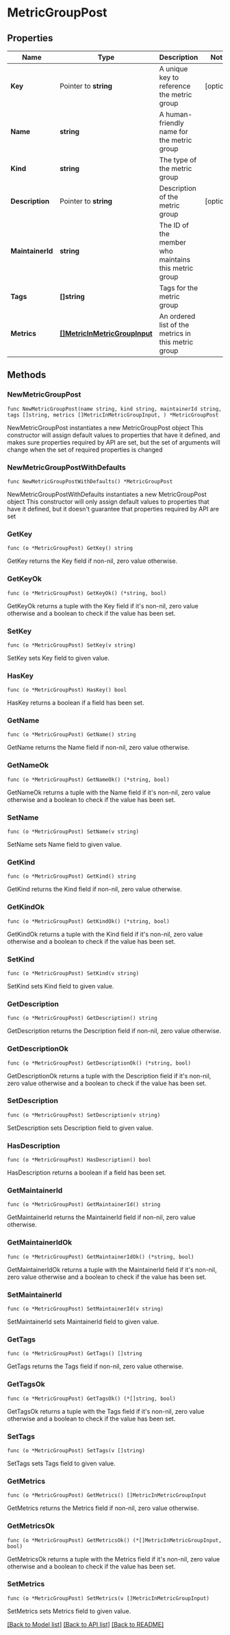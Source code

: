 # MetricGroupPost

## Properties

Name | Type | Description | Notes
------------ | ------------- | ------------- | -------------
**Key** | Pointer to **string** | A unique key to reference the metric group | [optional] 
**Name** | **string** | A human-friendly name for the metric group | 
**Kind** | **string** | The type of the metric group | 
**Description** | Pointer to **string** | Description of the metric group | [optional] 
**MaintainerId** | **string** | The ID of the member who maintains this metric group | 
**Tags** | **[]string** | Tags for the metric group | 
**Metrics** | [**[]MetricInMetricGroupInput**](MetricInMetricGroupInput.md) | An ordered list of the metrics in this metric group | 

## Methods

### NewMetricGroupPost

`func NewMetricGroupPost(name string, kind string, maintainerId string, tags []string, metrics []MetricInMetricGroupInput, ) *MetricGroupPost`

NewMetricGroupPost instantiates a new MetricGroupPost object
This constructor will assign default values to properties that have it defined,
and makes sure properties required by API are set, but the set of arguments
will change when the set of required properties is changed

### NewMetricGroupPostWithDefaults

`func NewMetricGroupPostWithDefaults() *MetricGroupPost`

NewMetricGroupPostWithDefaults instantiates a new MetricGroupPost object
This constructor will only assign default values to properties that have it defined,
but it doesn't guarantee that properties required by API are set

### GetKey

`func (o *MetricGroupPost) GetKey() string`

GetKey returns the Key field if non-nil, zero value otherwise.

### GetKeyOk

`func (o *MetricGroupPost) GetKeyOk() (*string, bool)`

GetKeyOk returns a tuple with the Key field if it's non-nil, zero value otherwise
and a boolean to check if the value has been set.

### SetKey

`func (o *MetricGroupPost) SetKey(v string)`

SetKey sets Key field to given value.

### HasKey

`func (o *MetricGroupPost) HasKey() bool`

HasKey returns a boolean if a field has been set.

### GetName

`func (o *MetricGroupPost) GetName() string`

GetName returns the Name field if non-nil, zero value otherwise.

### GetNameOk

`func (o *MetricGroupPost) GetNameOk() (*string, bool)`

GetNameOk returns a tuple with the Name field if it's non-nil, zero value otherwise
and a boolean to check if the value has been set.

### SetName

`func (o *MetricGroupPost) SetName(v string)`

SetName sets Name field to given value.


### GetKind

`func (o *MetricGroupPost) GetKind() string`

GetKind returns the Kind field if non-nil, zero value otherwise.

### GetKindOk

`func (o *MetricGroupPost) GetKindOk() (*string, bool)`

GetKindOk returns a tuple with the Kind field if it's non-nil, zero value otherwise
and a boolean to check if the value has been set.

### SetKind

`func (o *MetricGroupPost) SetKind(v string)`

SetKind sets Kind field to given value.


### GetDescription

`func (o *MetricGroupPost) GetDescription() string`

GetDescription returns the Description field if non-nil, zero value otherwise.

### GetDescriptionOk

`func (o *MetricGroupPost) GetDescriptionOk() (*string, bool)`

GetDescriptionOk returns a tuple with the Description field if it's non-nil, zero value otherwise
and a boolean to check if the value has been set.

### SetDescription

`func (o *MetricGroupPost) SetDescription(v string)`

SetDescription sets Description field to given value.

### HasDescription

`func (o *MetricGroupPost) HasDescription() bool`

HasDescription returns a boolean if a field has been set.

### GetMaintainerId

`func (o *MetricGroupPost) GetMaintainerId() string`

GetMaintainerId returns the MaintainerId field if non-nil, zero value otherwise.

### GetMaintainerIdOk

`func (o *MetricGroupPost) GetMaintainerIdOk() (*string, bool)`

GetMaintainerIdOk returns a tuple with the MaintainerId field if it's non-nil, zero value otherwise
and a boolean to check if the value has been set.

### SetMaintainerId

`func (o *MetricGroupPost) SetMaintainerId(v string)`

SetMaintainerId sets MaintainerId field to given value.


### GetTags

`func (o *MetricGroupPost) GetTags() []string`

GetTags returns the Tags field if non-nil, zero value otherwise.

### GetTagsOk

`func (o *MetricGroupPost) GetTagsOk() (*[]string, bool)`

GetTagsOk returns a tuple with the Tags field if it's non-nil, zero value otherwise
and a boolean to check if the value has been set.

### SetTags

`func (o *MetricGroupPost) SetTags(v []string)`

SetTags sets Tags field to given value.


### GetMetrics

`func (o *MetricGroupPost) GetMetrics() []MetricInMetricGroupInput`

GetMetrics returns the Metrics field if non-nil, zero value otherwise.

### GetMetricsOk

`func (o *MetricGroupPost) GetMetricsOk() (*[]MetricInMetricGroupInput, bool)`

GetMetricsOk returns a tuple with the Metrics field if it's non-nil, zero value otherwise
and a boolean to check if the value has been set.

### SetMetrics

`func (o *MetricGroupPost) SetMetrics(v []MetricInMetricGroupInput)`

SetMetrics sets Metrics field to given value.



[[Back to Model list]](../README.md#documentation-for-models) [[Back to API list]](../README.md#documentation-for-api-endpoints) [[Back to README]](../README.md)


